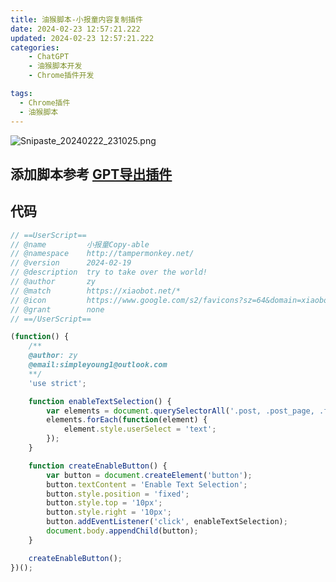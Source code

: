 ```yaml
---
title: 油猴脚本-小报童内容复制插件
date: 2024-02-23 12:57:21.222
updated: 2024-02-23 12:57:21.222
categories: 
    - ChatGPT
    - 油猴脚本开发
    - Chrome插件开发

tags: 
  - Chrome插件
  - 油猴脚本
---
```


![Snipaste_20240222_231025.png](https://shanhai-blog.oss-cn-shanghai.aliyuncs.com/blog/Snipaste_2024-02-22_23-10-25_1708614648401.png)

## 添加脚本参考 [GPT导出插件](https://www.bettery.top/archives/chatgpt-export)
## 代码
```js
// ==UserScript==
// @name         小报童Copy-able
// @namespace    http://tampermonkey.net/
// @version      2024-02-19
// @description  try to take over the world!
// @author       zy
// @match        https://xiaobot.net/*
// @icon         https://www.google.com/s2/favicons?sz=64&domain=xiaobot.net
// @grant        none
// ==/UserScript==

(function() {
    /**
    @author: zy
    @email:simpleyoung1@outlook.com
    **/
    'use strict';

    function enableTextSelection() {
        var elements = document.querySelectorAll('.post, .post_page, .forbidd');
        elements.forEach(function(element) {
            element.style.userSelect = 'text';
        });
    }

    function createEnableButton() {
        var button = document.createElement('button');
        button.textContent = 'Enable Text Selection';
        button.style.position = 'fixed';
        button.style.top = '10px';
        button.style.right = '10px';
        button.addEventListener('click', enableTextSelection);
        document.body.appendChild(button);
    }

    createEnableButton();
})();

```
